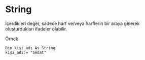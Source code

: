 # String

İçerdikleri değer, sadece harf ve/veya harflerin bir araya gelerek oluşturdukları ifadeler olabilir.

Örnek

```
Dim kişi_adı As String
kişi_adı:= "Sedat"
```
